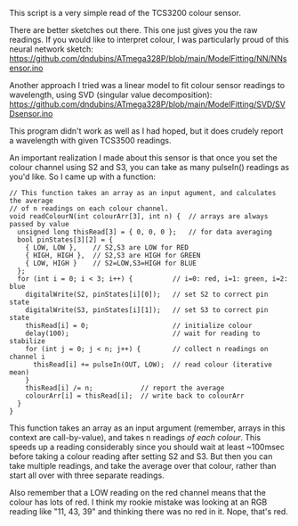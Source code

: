 This script is a very simple read of the TCS3200 colour sensor.<p>

There are better sketches out there. This one just gives you the raw readings. If you would like to interpret colour, I was particularly proud of this neural network sketch:
https://github.com/dndubins/ATmega328P/blob/main/ModelFitting/NN/NNsensor.ino<p>

Another approach I tried was a linear model to fit colour sensor readings to wavelength, using SVD (singular value decomposition):
https://github.com/dndubins/ATmega328P/blob/main/ModelFitting/SVD/SVDsensor.ino<p>

This program didn't work as well as I had hoped, but it does crudely report a wavelength with given TCS3500 readings.<p>

An important realization I made about this sensor is that once you set the colour channel using S2 and S3, you can take as many pulseIn() readings as you'd like. So I came up with a function:<p>
```
// This function takes an array as an input agument, and calculates the average
// of n readings on each colour channel.
void readColourN(int colourArr[3], int n) {  // arrays are always passed by value
  unsigned long thisRead[3] = { 0, 0, 0 };   // for data averaging
  bool pinStates[3][2] = {
    { LOW, LOW },    // S2,S3 are LOW for RED
    { HIGH, HIGH },  // S2,S3 are HIGH for GREEN
    { LOW, HIGH }    // S2=LOW,S3=HIGH for BLUE
  };
  for (int i = 0; i < 3; i++) {          // i=0: red, i=1: green, i=2: blue
    digitalWrite(S2, pinStates[i][0]);   // set S2 to correct pin state
    digitalWrite(S3, pinStates[i][1]);   // set S3 to correct pin state
    thisRead[i] = 0;                     // initialize colour
    delay(100);                          // wait for reading to stabilize
    for (int j = 0; j < n; j++) {        // collect n readings on channel i
      thisRead[i] += pulseIn(OUT, LOW);  // read colour (iterative mean)
    }
    thisRead[i] /= n;            // report the average
    colourArr[i] = thisRead[i];  // write back to colourArr
  }
}
```
This function takes an array as an input argument (remember, arrays in this context are call-by-value), and takes n readings *of each colour*. This speeds up a reading considerably since you should wait at least ~100msec before taking a colour reading after setting S2 and S3. But then you can take multiple readings, and take the average over that colour, rather than start all over with three separate readings.

Also remember that a LOW reading on the red channel means that the colour has lots of red. I think my rookie mistake was looking at an RGB reading like  "11, 43, 39" and thinking there was no red in it. Nope, that's red.
